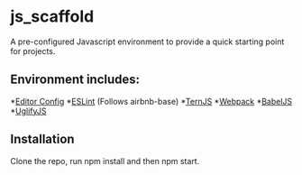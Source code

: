 # js_scaffold
A pre-configured Javascript environment to provide a quick starting point for projects.

## Environment includes:

*[Editor Config](http://editorconfig.org/, "Editor config")
*[ESLint](https://eslint.org/ "ESLint") (Follows airbnb-base)
*[TernJS](https://ternjs.net/, "TernJS")
*[Webpack](https://webpack.js.org/, "Webpack")
*[BabelJS](https://babeljs.io/, "Babel")
*[UglifyJS](https://github.com/mishoo/UglifyJS, "UglifyJS")

## Installation
Clone the repo, run npm install and then npm start.

